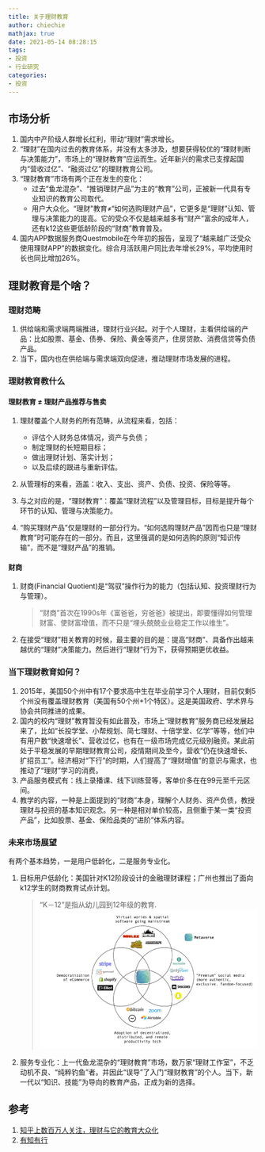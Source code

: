 ```yaml
---
title: 关于理财教育
author: chiechie
mathjax: true
date: 2021-05-14 08:28:15
tags:
- 投资
- 行业研究
categories: 
- 投资
---
```


## 市场分析

1. 国内中产阶级人群增长红利，带动“理财”需求增长。 
2. “理财”在国内过去的教育体系，并没有太多涉及，想要获得较优的“理财判断与决策能力”，市场上的“理财教育”应运而生。近年新兴的需求已支撑起国内“营收过亿”、“融资过亿”的理财教育公司。
3. “理财教育”市场有两个正在发生的变化：
	- 过去“鱼龙混杂”、“推销理财产品”为主的“教育”公司，正被新一代具有专业知识的教育公司取代。
	- 用户大众化。“理财”教育≠“如何选购理财产品”，它更多是“理财”认知、管理与决策能力的提高。它的受众不仅是越来越多有“财产”富余的成年人，还有k12这些更低龄阶段的“财商”教育普及。
4. 国内APP数据服务商Questmobile在今年初的报告，呈现了“越来越广泛受众使用理财APP”的数据变化。综合月活跃用户同比去年增长29%，平均使用时长也同比增加26%。

## 理财教育是个啥？

### 理财范畴

1. 供给端和需求端两端推进，理财行业兴起。对于个人理财，主看供给端的产品：比如股票、基金、债券、保险、黄金等资产，住房贷款、消费信贷等负债产品。
2. 当下，国内也在供给端与需求端双向促进，推动理财市场发展的进程。

### 理财教育教什么

#### 理财教育 ≠ 理财产品推荐与售卖

1. 理财覆盖个人财务的所有范畴，从流程来看，包括：

	- 评估个人财务总体情况，资产与负债；
	- 制定理财的长短期目标；
	- 做出理财计划、落实计划；
	- 以及后续的跟进与重新评估。
2. 从管理标的来看，涵盖：收入、支出、资产、负债、投资、保险等等。
3. 与之对应的是，“理财教育”：覆盖“理财流程”以及管理目标，目标是提升每个环节的认知、管理与决策能力。
4. “购买理财产品”仅是理财的一部分行为。“如何选购理财产品”因而也只是“理财教育”时可能存在的一部分。而且，这里强调的是如何选购的原则“知识传输”，而不是“理财产品”的推销。

#### 财商

1. 财商(Financial Quotient)是“驾驭”操作行为的能力（包括认知、投资理财行为与管理）。
   > “财商”首次在1990s年《富爸爸，穷爸爸》被提出，即要懂得如何管理财富、使财富增值，而不只是“埋头兢兢业业稳定工作以维生”。
2. 在接受“理财”相关教育的时候，最主要的目的是：提高“财商”、具备作出越来越优的“理财”决策能力。然后进行“理财”行为下，获得预期更优收益。

### 当下理财教育如何？

1. 2015年，美国50个州中有17个要求高中生在毕业前学习个人理财，目前仅剩5个州没有覆盖理财教育（美国有50个州+1个特区）。这是美国政府、学术界与协会共同推进的成果。
2. 国内的校内“理财”教育暂没有如此普及，市场上“理财教育”服务商已经发展起来了，比如“长投学堂、小帮规划、简七理财、十倍学堂、亿学”等等，他们中有用户数“快速增长”、营收过亿，也有在一级市场完成亿元级别融资。某此前处于平稳发展的早期理财教育公司，疫情期间及至今，营收“仍在快速增长、扩招员工”。经济相对“下行”的时期，人们提高了“理财增值”的意识与需求，也推动了“理财”学习的消费。
3. 产品服务模式有：线上录播课、线下训练营等，客单价多在在99元至千元区间。
4. 教学的内容，一种是上面提到的“财商”本身，理解个人财务、资产负债，教授理财与投资的基本知识观念。另一种是相对单价较高，且侧重于某一类“投资产品”，比如股票、基金、保险品类的“进阶”体系内容。


### 未来市场展望

有两个基本趋势，一是用户低龄化，二是服务专业化。
1. 目标用户低龄化：美国针对K12阶段设计的金融理财课程；广州也推出了面向k12学生的财商教育试点计划。
   > 
	> “K－12”是指从幼儿园到12年级的教育.
	![img.png](metauniverse/img.png)
2. 服务专业化：上一代鱼龙混杂的“理财教育”市场，数万家“理财工作室”，不乏动机不良、“纯粹钓鱼”者。并因此“误导”了入门“理财教育”的个人。当下，新一代以“知识、技能”为导向的教育产品，正成为新的选择。

## 参考
1. [知乎上数百万人关注，理财与它的教育大众化](http://www.woshipm.com/it/4199514.html)
2. [有知有行](https://youzhiyouxing.cn/)